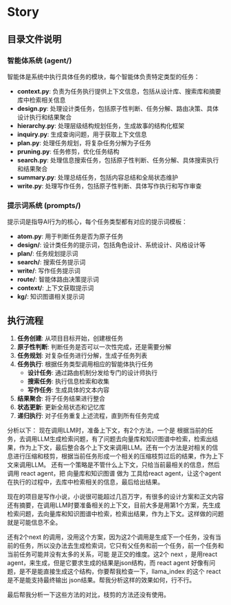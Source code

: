 # Story 

## 目录文件说明
### 智能体系统 (agent/)
智能体是系统中执行具体任务的模块，每个智能体负责特定类型的任务：
- **context.py**: 负责为任务执行提供上下文信息，包括从设计库、搜索库和摘要库中检索相关信息
- **design.py**: 处理设计类任务，包括原子性判断、任务分解、路由决策、具体设计执行和结果聚合
- **hierarchy.py**: 处理层级结构规划任务，生成故事的结构化框架
- **inquiry.py**: 生成查询问题，用于获取上下文信息
- **plan.py**: 处理任务规划，将复杂任务分解为子任务
- **pruning.py**: 任务修剪，优化任务结构
- **search.py**: 处理信息搜索任务，包括原子性判断、任务分解、具体搜索执行和结果聚合
- **summary.py**: 处理总结任务，包括内容总结和全局状态维护
- **write.py**: 处理写作任务，包括原子性判断、具体写作执行和写作审查

### 提示词系统 (prompts/)
提示词是指导AI行为的核心，每个任务类型都有对应的提示词模板：
- **atom.py**: 用于判断任务是否为原子任务
- **design/**: 设计类任务的提示词，包括角色设计、系统设计、风格设计等
- **plan/**: 任务规划提示词
- **search/**: 搜索任务提示词
- **write/**: 写作任务提示词
- **route/**: 智能体路由决策提示词
- **context/**: 上下文获取提示词
- **kg/**: 知识图谱相关提示词


## 执行流程
1. **任务创建**: 从项目目标开始，创建根任务
2. **原子性判断**: 判断任务是否可以一次性完成，还是需要分解
3. **任务规划**: 对复杂任务进行分解，生成子任务列表
4. **任务执行**: 根据任务类型调用相应的智能体执行任务
   - **设计任务**: 通过路由机制分发给专门的设计师执行
   - **搜索任务**: 执行信息检索和收集
   - **写作任务**: 生成具体的文本内容
5. **结果聚合**: 将子任务结果进行整合
6. **状态更新**: 更新全局状态和记忆库
7. **递归执行**: 对子任务重复上述流程，直到所有任务完成






分析以下：
现在调用LLM时，准备上下文，有2个方法，一个是 根据当前的任务，去调用LLM生成检索问题，有了问题去向量库和知识图谱中检索，检索出结果，作为上下文，最后整合各个上下文来调用LLM。还有一个方法是对相关的信息进行压缩和枝剪，根据当前任务形成一个相关的压缩枝剪过后的结果，作为上下文来调用LLM。
还有一个策略是不管什么上下文，只给当前最相关的信息，然后调用  react agent，把 向量库和知识图谱 做为 工具给react agent，让这个agent在执行的过程中，去库中检索相关的信息，最后给出结果。

现在的项目是写作小说，小说很可能超过几百万字，有很多的设计方案和正文内容还有摘要，在调用LLM时要准备相关的上下文，目前大多是用第1个方案，先生成检索问题，去向量库和知识图谱中检索，检索出结果，作为上下文。这样做的问题就是可能信息不全。

还有2个next 的调用，没用这个方案，因为这2个调用是生成下一个任务，没有当前的任务，所以没办法去生成检索词，它只有父任务和前一个任务，前一个任务和当前任务可能并没有太多的关系，可能 是正交的维度。这2个 next ，是用react agent，来生成，但是它要求生成的结果是json结构，而 react  agent 好像有问题，是不是能直接生成这个结构，你要帮我检查一下，llama_index 的这个 react 是不是能支持最终输出 json结果。帮我分析这样的效果如何，行不行。

最后帮我分析一下这些方法的对比，枝剪的方法还没有使用。







